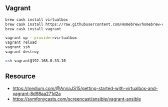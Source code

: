 ## Vagrant

```bash
brew cask install virtualbox
brew cask install https://raw.githubusercontent.com/Homebrew/homebrew-cask/7e703e0466a463fe26ab4e253e28baa9c20d5f36/Casks/virtualbox.rb
brew cask install vagrant

vagrant up --provider=virtualbox
vagrant reload
vagrant ssh
vagrant destroy

ssh vagrant@192.168.0.33.10
```

## Resource

- https://medium.com/@AnnaJS15/getting-started-with-virtualbox-and-vagrant-8d98aa271d2a
- https://symfonycasts.com/screencast/ansible/vagrant-ansible